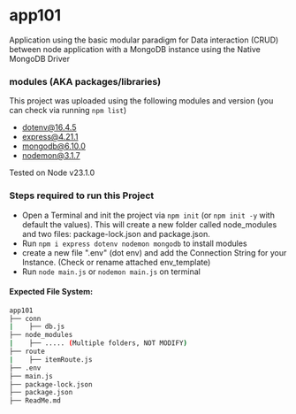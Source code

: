 # app101

Application using the basic modular paradigm for Data interaction (CRUD) between node application with a MongoDB instance using the Native MongoDB Driver

### modules (AKA packages/libraries)

This project was uploaded using the following modules and version (you can check via running `npm list`)

- dotenv@16.4.5
- express@4.21.1
- mongodb@6.10.0
- nodemon@3.1.7

Tested on Node v23.1.0

### Steps required to run this Project

- Open a Terminal and init the project via `npm init` (or `npm init -y` with default the values). This will create a new folder called node_modules and two files: package-lock.json and package.json.
- Run `npm i express dotenv nodemon mongodb` to install modules
- create a new file ".env" (dot env) and add the Connection String for your Instance. (Check or rename attached env_template)
- Run `node main.js` or `nodemon main.js` on terminal

#### Expected File System:

```bash
app101
├── conn
|    ├── db.js
├── node_modules
|    ├── ..... (Multiple folders, NOT MODIFY)
├── route
|    ├── itemRoute.js
├── .env
├── main.js
├── package-lock.json
├── package.json
├── ReadMe.md
```
